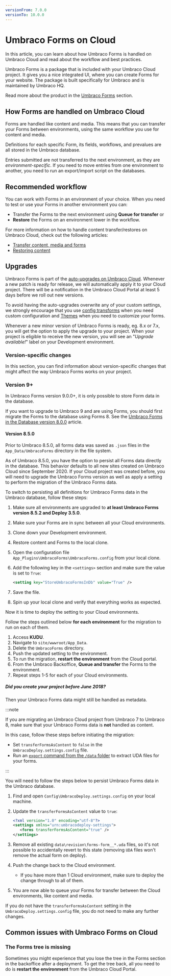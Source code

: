 ```yaml
---
versionFrom: 7.0.0
versionTo: 10.0.0
---
```


# Umbraco Forms on Cloud

In this article, you can learn about how Umbraco Forms is handled on Umbraco Cloud and read about the workflow and best practices.

Umbraco Forms is a package that is included with your Umbraco Cloud project. It gives you a nice integrated UI, where you can create Forms for your website. The package is built specifically for Umbraco and is maintained by Umbraco HQ.

Read more about the product in the [Umbraco Forms](../../../Add-ons/UmbracoForms) section.

## How Forms are handled on Umbraco Cloud

Forms are handled like content and media. This means that you can transfer your Forms between environments, using the same workflow you use for content and media.

Definitions for each specific Form, its fields, workflows, and prevalues are all stored in the Umbraco database.

Entries submitted are not transferred to the next environment, as they are *environment-specific*. If you need to move entries from one environment to another, you need to run an export/import script on the databases.

## Recommended workflow

You can work with Forms in an environment of your choice. When you need to test or use your Forms in another environment you can:

* Transfer the Forms to the next environment using **Queue for transfer** or
* **Restore** the Forms on an environment lower in the workflow.

For more information on how to handle content transfer/restores on Umbraco Cloud, check out the following articles:

* [Transfer content, media and forms](../Content-Transfer)
* [Restoring content](../Restoring-content)

## Upgrades

Umbraco Forms is part of the [auto-upgrades on Umbraco Cloud](../../Upgrades). Whenever a new patch is ready for release, we will automatically apply it to your Cloud project. There will be a notification in the Umbraco Cloud Portal at least 5 days before we roll out new versions.

To avoid having the auto-upgrades overwrite any of your custom settings, we strongly encourage that you use [config transforms](../../Set-Up/Config-Transforms) when you need custom configuration and [Themes](../../../Add-ons/UmbracoForms/Developer/Themes) when you need to customize your forms.

Whenever a new minor version of Umbraco Forms is ready, eg. 8.x or 7.x, you will get the option to apply the upgrade to your project. When your project is eligible to receive the new version, you will see an "*Upgrade available!*" label on your Development environment.

### Version-specific changes

In this section, you can find information about version-specific changes that might affect the way Umbraco Forms works on your project.

### Version 9+

In Umbraco Forms version 9.0.0+, it is only possible to store Form data in the database.

If you want to upgrade to Umbraco 9 and are using Forms, you should first migrate the Forms to the database using Forms 8. See the [Umbraco Forms in the Database version 8.0.0](../../../Add-ons/UmbracoForms/Developer/Forms-in-the-Database/index-v8.md) article.

#### Version 8.5.0

Prior to Umbraco 8.5.0, all forms data was saved as `.json` files in the `App_Data/UmbracoForms` directory in the file system.

As of Umbraco 8.5.0, you have the option to persist all Forms data directly in the database. This behavior defaults to all new sites created on Umbraco Cloud since September 2020. If your Cloud project was created before, you will need to upgrade the Umbraco Forms version as well as apply a setting to perform the migration of the Umbraco Forms data.

To switch to persisting all definitions for Umbraco Forms data in the Umbraco database, follow these steps:

1. Make sure all environments are upgraded to **at least Umbraco Forms version 8.5.2 and Deploy 3.5.0**.
2. Make sure your Forms are in sync between all your Cloud environments.
3. Clone down your Development environment.
4. Restore content and Forms to the local clone.
5. Open the configuration file `App_Plugins\UmbracoForms\UmbracoForms.config` from your local clone.
6. Add the following key in the `<settings>` section and make sure the value is set to `True`:

   ```xml
   <setting key="StoreUmbracoFormsInDb" value="True" />
   ```

7. Save the file.
8. Spin up your local clone and verify that everything works as expected.

Now it is time to deploy the setting to your Cloud environments.

Follow the steps outlined below **for each environment** for the migration to run on each of them.

1. Access **KUDU**.
2. Navigate to `site/wwwroot/App_Data`.
3. Delete the `UmbracoForms` directory.
4. Push the updated setting to the environment.
5. To run the migration, **restart the environment** from the Cloud portal.
6. From the Umbraco Backoffice, **Queue and transfer** the Forms to the environment.
7. Repeat steps 1-5 for each of your Cloud environments.

##### Did you create your project before June 2018?

Then your Umbraco Forms data might still be handled as metadata.

:::note

If you are migrating an Umbraco Cloud project from Umbraco 7 to Umbraco 8, make sure that your Umbraco Forms data is **not** handled as content.

In this case, follow these steps before initiating the migration:

* Set `transferFormsAsContent` to `false` in the `UmbracoDeploy.settings.config` file.
* Run an [`export` command from the `/data` folder](../../Set-up/Power-tools/generating-uda-files/#generate-uda-files-manually) to extract UDA files for your forms.

:::

You will need to follow the steps below to persist Umbraco Forms data in the Umbraco database.

1. Find and open `Config\UmbracoDeploy.settings.config` on your local machine.
2. Update the `transferFormsAsContent` value to `true`:

   ```xml
   <?xml version="1.0" encoding="utf-8"?>
   <settings xmlns="urn:umbracodeploy-settings">
      <forms transferFormsAsContent="true" />
   </settings>
   ```

3. Remove all existing `data\revision\forms-form__*.uda` files, so it's not possible to accidentally revert to this state (removing `UDA` files won't remove the actual form on deploy).
4. Push the change back to the Cloud environment.
   * If you have more than 1 Cloud environment, make sure to deploy the change through to all of them.
5. You are now able to queue your Forms for transfer between the Cloud environments, like content and media.

If you do not have the `transferFormsAsContent` setting in the `UmbracoDeploy.settings.config` file, you do not need to make any further changes.

## Common issues with Umbraco Forms on Cloud

### The Forms tree is missing

Sometimes you might experience that you lose the tree in the Forms section in the backoffice after a deployment. To get the tree back, all you need to do is **restart the environment** from the Umbraco Cloud Portal.
